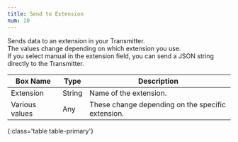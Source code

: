 ```yaml
---
title: Send to Extension
num: 10
---
```


Sends data to an extension in your Transmitter.\
The values change depending on which extension you use.\
If you select manual in the extension field, you can send a JSON string directly to the Transmitter.

| Box Name | Type | Description | 
|-------|--------|--------
|Extension|	String|	Name of the extension.
|Various values|	Any|	These change depending on the specific extension. 
{:class='table table-primary'}









